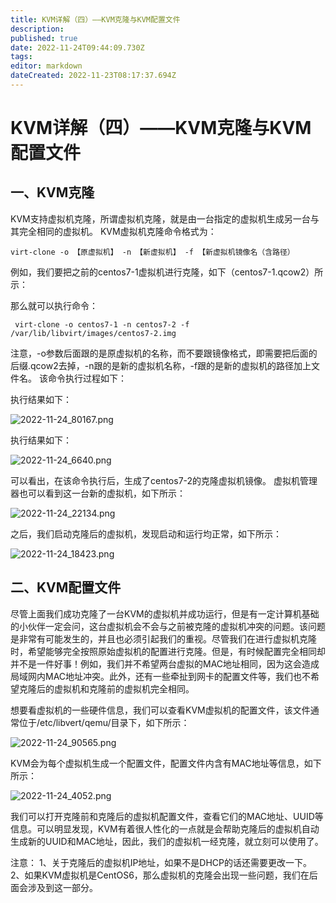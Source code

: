 ```yaml
---
title: KVM详解（四）——KVM克隆与KVM配置文件
description: 
published: true
date: 2022-11-24T09:44:09.730Z
tags: 
editor: markdown
dateCreated: 2022-11-23T08:17:37.694Z
---
```


# KVM详解（四）——KVM克隆与KVM配置文件
## 一、KVM克隆
KVM支持虚拟机克隆，所谓虚拟机克隆，就是由一台指定的虚拟机生成另一台与其完全相同的虚拟机。
KVM虚拟机克隆命令格式为：

`virt-clone -o 【原虚拟机】 -n 【新虚拟机】 -f 【新虚拟机镜像名（含路径）`

例如，我们要把之前的centos7-1虚拟机进行克隆，如下（centos7-1.qcow2）所示：

那么就可以执行命令：

` virt-clone -o centos7-1 -n centos7-2 -f /var/lib/libvirt/images/centos7-2.img`

注意，-o参数后面跟的是原虚拟机的名称，而不要跟镜像格式，即需要把后面的后缀.qcow2去掉，-n跟的是新的虚拟机名称，-f跟的是新的虚拟机的路径加上文件名。
该命令执行过程如下：

执行结果如下：

![2022-11-24_80167.png](/2022-11-24_80167.png)

执行结果如下：

![2022-11-24_6640.png](/2022-11-24_6640.png)

可以看出，在该命令执行后，生成了centos7-2的克隆虚拟机镜像。
虚拟机管理器也可以看到这一台新的虚拟机，如下所示：

![2022-11-24_22134.png](/2022-11-24_22134.png)

之后，我们启动克隆后的虚拟机，发现启动和运行均正常，如下所示：

![2022-11-24_18423.png](/2022-11-24_18423.png)


## 二、KVM配置文件
尽管上面我们成功克隆了一台KVM的虚拟机并成功运行，但是有一定计算机基础的小伙伴一定会问，这台虚拟机会不会与之前被克隆的虚拟机冲突的问题。该问题是非常有可能发生的，并且也必须引起我们的重视。尽管我们在进行虚拟机克隆时，希望能够完全按照原始虚拟机的配置进行克隆。但是，有时候配置完全相同却并不是一件好事！例如，我们并不希望两台虚拟的MAC地址相同，因为这会造成局域网内MAC地址冲突。此外，还有一些牵扯到网卡的配置文件等，我们也不希望克隆后的虚拟机和克隆前的虚拟机完全相同。

想要看虚拟机的一些硬件信息，我们可以查看KVM虚拟机的配置文件，该文件通常位于/etc/libvert/qemu/目录下，如下所示：

![2022-11-24_90565.png](/2022-11-24_90565.png)

KVM会为每个虚拟机生成一个配置文件，配置文件内含有MAC地址等信息，如下所示：


![2022-11-24_4052.png](/2022-11-24_4052.png)


我们可以打开克隆前和克隆后的虚拟机配置文件，查看它们的MAC地址、UUID等信息。可以明显发现，KVM有着很人性化的一点就是会帮助克隆后的虚拟机自动生成新的UUID和MAC地址，因此，我们的虚拟机一经克隆，就立刻可以使用了。

注意：
1、关于克隆后的虚拟机IP地址，如果不是DHCP的话还需要更改一下。
2、如果KVM虚拟机是CentOS6，那么虚拟机的克隆会出现一些问题，我们在后面会涉及到这一部分。





